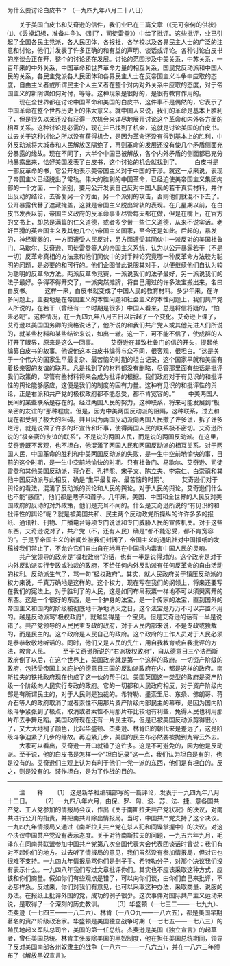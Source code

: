 为什么要讨论白皮书？
（一九四九年八月二十八日）

　　关于美国白皮书和艾奇逊的信件，我们业已在三篇文章（《无可奈何的供状》⑴、《丢掉幻想，准备斗争》、《别了，司徒雷登》）中给了批评。这些批评，业已引起了全国各民主党派，各人民团体，各报社，各学校以及各界民主人士的广泛的注意和讨论，他们并发表了许多正确的和有益的声明、谈话或评论。各种讨论白皮书的座谈会正在开，整个的讨论还在发展。讨论的范围涉及中美关系，中苏关系，一百年来的中外关系，中国革命和世界革命力量的相互关系，国民党反动派和中国人民的关系，各民主党派各人民团体和各界民主人士在反帝国主义斗争中应取的态度，自由主义者或所谓民主个人主义者在整个对内对外关系中应取的态度，对于帝国主义的新阴谋如何对付，等等。这种现象是很好的，是很有教育作用的。 
　　现在全世界都在讨论中国革命和美国的白皮书，这件事不是偶然的，它表示了中国革命在整个世界历史上的伟大意义。就中国人来说，我们的革命是基本上胜利了，但是很久以来还没有获得一次机会来详尽地展开讨论这个革命和内外各方面的相互关系。这种讨论是必需的，现在并已找到了机会，这就是讨论美国的白皮书。过去关于这种讨论之所以没有获得机会，是因为革命还没有得到基本上的胜利，中外反动派将大城市和人民解放区隔绝了，再则革命的发展还没有使几个矛盾侧面充分暴露的缘故。现在不同了，大半个中国已被解放，各个内外矛盾的侧面都已充分地暴露出来，恰好美国发表了白皮书，这个讨论的机会就找到了。 
　　白皮书是一部反革命的书，它公开地表示美帝国主义对于中国的干涉。就这一点来说，表现了帝国主义已经脱出了常轨。伟大的胜利的中国革命，已经迫使美帝国主义集团内部的一个方面，一个派别，要用公开发表自己反对中国人民的若干真实材料，并作出反动的结论，去答复另一个方面，另一个派别的攻击，否则他们就混不下去了。公开暴露代替了遮藏掩盖，这就是帝国主义脱出常轨的表现。在几星期以前，在白皮书发表以前，帝国主义政府的反革命事业尽管每天都在做，但是在嘴上，在官方的文书上，却总是满篇的仁义道德，或者多少带一些仁义道德，从来不说实话。老奸巨猾的英帝国主义及其他几个小帝国主义国家，至今还是如此。后起的，暴发的，神经衰弱的，一方面遭受人民反对，另方面遭受其同伙中一派反对的美国杜鲁门、马歇尔、艾奇逊、司徒雷登等人的帝国主义系统，认为以公开暴露若干（不是一切）反革命真相的方法来和他们同伙中的对手辩论究竟哪一种反革命方法较为聪明的问题，是必要的和可行的。他们企图借此说服其对手，以便继续他们自认为较为聪明的反革命方法。两派反革命竞赛，一派说我们的法子最好，另一派说我们的法子最好。争得不得开交了，一派突然摊牌，将自己用过的许多法宝搬出来，名曰白皮书。 
　　这样一来，白皮书就变成了中国人民的教育材料。多少年来，在许多问题上，主要地是在帝国主义的本性问题和社会主义的本性问题上，我们共产党人所说的，在若干（曾经有一个时期是很多）中国人看来，总是将信将疑的，“怕未必吧”。这种情况，在一九四九年八月五日以后起了一个变化。艾奇逊上课了，艾奇逊以美国国务卿的资格说话了，他所说的和我们共产党人或其他先进人们所说的，就某些材料和某些结论来说，如出一辙。这一下，可不能不信了，使成群的人打开了眼界，原来是这么一回事。 
　　艾奇逊在其致杜鲁门的信的开头，提起他编纂白皮书的故事。他说他这本白皮书编得与众不同，很客观，很坦白。“这是关于一个伟大的国家生平最复杂、最苦恼的时期的坦白记录，这个国家早就和美国有着极亲密的友谊的联系。凡是找到了的材料都没有删略，尽管那里面有些话是批评我们政策的，尽管有些材料将来会成为批评的根据。我们政府对于有见识的和批评性的舆论能够感应，这便是我们的制度的固有力量。这种有见识的和批评性的舆论，正是右派和共产党的极权政府都不能忍受，都不肯宽容的。” 
　　中美两国人民间的某些联系是存在的。经过两国人民的努力，这种联系，将来可能发展到“极亲密的友谊的”那种程度。但是，因为中美两国反动派的阻隔，这种联系，过去和现在都受到了极大的阻碍。并且因为两国反动派向两国人民撒了许多谎，拆了许多烂污，就是说做了许多的坏宣传和坏事，使得两国人民的联系极不密切。艾奇逊所说的“极亲密的友谊的联系”，不是说的两国人民，而是说的两国反动派。在这里，艾奇逊既不客观，也不坦白，他混淆了两国人民和两国反动派的相互关系。对于两国人民，中国革命的胜利和中美两国反动派的失败，是一生中空前地愉快的事，目前的这个时期，是一生中空前地愉快的时期。只有杜鲁门、马歇尔、艾奇逊、司徒雷登和其他美国反动派，蒋介石、孔祥熙、宋子文、陈立夫、李宗仁、白崇禧和其他中国反动派与此相反，确是“生平最复杂、最苦恼的时期”。 
　　艾奇逊们对于舆论的看法，混淆了反动派的舆论和人民的舆论。对于人民的舆论，艾奇逊们什么也不能“感应”，他们都是瞎子和聋子。几年来，美国、中国和全世界的人民反对美国政府的反动的对外政策，他们是充耳不闻的。什么是艾奇逊所说的“有见识的和批评性的舆论”呢？就是被美国共和、民主两个反动政党所操纵的许许多多的报纸、通讯社、刊物、广播电台等项专门说谎和专门威胁人民的宣传机关。对于这些东西，艾奇逊说对了，共产党（不，还有人民）确是“都不能忍受，都不肯宽容的”。于是乎帝国主义的新闻处被我们封闭了，帝国主义的通讯社对中国报纸的发稿被我们禁止了，不允许它们自由自在地再在中国境内毒害中国人民的灵魂。 
　　共产党领导的政府是“极权政府”的话，也有一半是说得对的。这个政府是对于内外反动派实行专政或独裁的政府，不给任何内外反动派有任何反革命的自由活动的权利。反动派生气了，骂一句“极权政府”。其实，就人民政府关于镇压反动派的权力来说，千真万确地是这样的。这个权力，现在写在我们的纲领上，将来还要写在我们的宪法上。对于胜利了的人民，这是如同布帛菽粟一样地不可以须臾离开的东西。这是一个很好的东西，是一个护身的法宝，是一个传家的法宝，直到国外的帝国主义和国内的阶级被彻底地干净地消灭之日，这个法宝是万万不可以弃置不用的。越是反动派骂“极权政府”，就越显得是一个宝贝。但是艾奇逊的话有一半是说错了。共产党领导的人民民主专政的政府，对于人民内部来说，不是专政或独裁的，而是民主的。这个政府是人民自己的政府。这个政府的工作人员对于人民必须是恭恭敬敬地听话的。同时，他们又是人民的先生，用自我教育或自我批评的方法，教育人民。 
　　至于艾奇逊所说的“右派极权政府”，自从德意日三个法西斯政府倒了以后，在这个世界上，美国政府就是第一个这样的政府。一切资产阶级的政府，包括受帝国主义庇护的德意日三国的反动派政府在内，都是这样的政府。南斯拉夫的铁托政府现在也成了这一伙的帮手⑵。美国英国这一类型的政府是资产阶级一个阶级向人民实行专政的政府。它的一切都和人民政府相反，对于资产阶级内部是有所谓民主的，对于人民则是独裁的。希特勒、墨索里尼、东条、佛朗哥、蒋介石等人的政府取消了或者索性不用那片资产阶级内部民主的幕布，是因为国内阶级斗争紧张到了极点，取消或者索性不用那片布比较地有利些，免得人民也利用那片布去手舞足蹈。美国政府现在还有一片民主布，但是已被美国反动派剪得很小了，又大大地褪了颜色，比起华盛顿、杰斐逊、林肯⑶的朝代来是差远了，这是阶级斗争迫紧了几步的缘故。再迫紧几步，美国的民主布必然要被抛到九霄云外去。 
　　大家可以看出，艾奇逊一开口就错了这许多。这是不可避免的，因为他是反动派。至于说，他的白皮书是怎样一个“坦白记录”这一点，我们认为坦白是有的，也是没有的。艾奇逊们主观上认为有利于他们一党一派的东西，他们是有坦白的。反之，则是没有的。装作坦白，是为了作战的目的。 


------------------
　　注　　释 
　　〔1〕 这是新华社编辑部写的一篇评论，发表于一九四九年八月十二日。 
　　〔2〕一九四八年六月，由保、罗、匈、波、苏、法、捷、意各国共产党、工人党参加的情报局会议，作出《关于南斯拉夫共产党状况》的决议，对南共进行公开的指责，并把南共开除出情报局。当时，中国共产党支持了这个决议。一九四九年情报局又通过《南斯拉夫共产党在杀人犯和间谍掌握中》的决议。对这个决议中国共产党没有表示态度。关于对待南斯拉夫的问题，一九五六年九月，毛泽东在同南共联盟参加中国共产党第八次全国代表大会代表团谈话时曾说：我们有对不起你们的地方。过去听了情报局的意见，我们虽然没有参加情报局，但对它也很难不支持。一九四九年情报局骂你们是刽子手、希特勒分子，对那个决议我们没有表示什么。一九四八年我们写过文章批评你们。其实也不应该采取这种方式，应该和你们商量。假如你们有些观点是错了，可以向你们谈，由你们自己来批评，不必那样急。反过来，你们对我们有意见，也可以采取这种办法，采取商量、说服的办法。在报纸上批评外国的党，成功的例子很少。这次事件对国际共产主义运动来说，是取得了一个深刻的历史教训。 
　　〔3〕华盛顿（一七三二——一七九九）、杰斐逊（一七四三——一八二六）、林肯（一八○九——一八六五），都是美国早期著名的资产阶级政治家。华盛顿是美国独立战争时期（一七七五——一七八三）的殖民地起义军队总司令，美国的第一任总统。杰斐逊是美国《独立宣言》的起草者，曾任美国总统。林肯主张废除美国的黑奴制度，他在担任美国总统期间，领导了反对美国南部各州奴隶主的战争（一八六一——一八六五），并在一八六三年颁布了《解放黑奴宣言》。 
